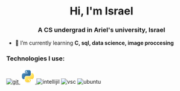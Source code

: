 <h1 align="center">Hi, I'm Israel</h1>
<h3 align="center">A CS undergrad in Ariel's university, Israel</h3>

- 🌱 I’m currently learning **C, sql, data science, image proccesing**


<h3 align="left">Technologies I use:</h3>
<p align="left"> <a href="https://git-scm.com/" target="_blank" rel="noreferrer"> <img src="https://www.vectorlogo.zone/logos/git-scm/git-scm-icon.svg" alt="git" width="40" height="40"/> </a> <a href="https://www.python.org" target="_blank" rel="noreferrer"> <img src="https://raw.githubusercontent.com/devicons/devicon/master/icons/python/python-original.svg" alt="python" width="40" height="40"/> </a>
<img src="https://upload.wikimedia.org/wikipedia/commons/9/9c/IntelliJ_IDEA_Icon.svg" alt="intellijil" width="40" height="40"/> </a> <img src="https://upload.wikimedia.org/wikipedia/commons/9/9a/Visual_Studio_Code_1.35_icon.svg" alt="vsc" width="40" height="40"/> </a> <img src="https://upload.wikimedia.org/wikipedia/commons/a/ab/Logo-ubuntu_cof-orange-hex.svg" alt="ubuntu" width="40" height="40"/> </a> </p>
